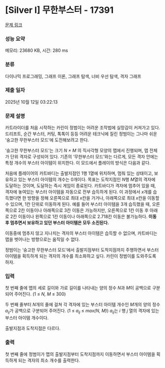 # [Silver I] 무한부스터 - 17391 

[문제 링크](https://www.acmicpc.net/problem/17391) 

### 성능 요약

메모리: 23680 KB, 시간: 280 ms

### 분류

다이나믹 프로그래밍, 그래프 이론, 그래프 탐색, 너비 우선 탐색, 격자 그래프

### 제출 일자

2025년 10월 12일 03:22:13

### 문제 설명

<p>카트라이더를 처음 시작하는 카린이 정범이는 어려운 조작법에 실망감이 커져가고 있다. 드리프트, 순간 부스터, 커팅, 톡톡이 등등 어려운 테크닉에 질린 정범이는 그나마 쉬운 ‘숭고한 무한부스터 모드’에 도전해보려고 한다.</p>

<p>‘숭고한 무한부스터 모드’는 크기 <em>N × M</em> 의 직사각형 모양의 맵에서 진행되며, 맵 전체가 단위 격자로 구성되어 있다. 기존의 ‘무한부스터 모드’와는 다르게, 모든 격자 안에는 특정 개수의 부스터 아이템이 위치한다. 이 모드에서 플레이의 방식은 다음과 같다.</p>

<p>처음에 플레이어의 카트바디는 출발지점인 1행 1열에 위치하며, 멈춰 있는 상태이고, 보유하고 있는 부스터 아이템의 개수는 0개이다. 목표는 도착지점인 <em>N</em>행 <em>M</em>열의 격자에 도달하는 것이며, 도달하는 즉시 게임이 종료된다. 카트바디가 격자에 멈추어 있을 때, 격자에 놓여있는 부스터 아이템을 자동으로 전부 습득하게 된다. 이 과정에서 <em>x</em>개를 습득했다면 한 방향을 정해 오른쪽으로 최대 <em>x</em>칸을 가거나, 아래쪽으로 최대 <em>x</em>칸을 이동할 수 있으며, 1칸 단위로 이동하게 된다. 예를 들어 부스터 아이템을 3개 습득했을 때, 오른쪽으로 2칸 이동이나 아래쪽으로 3칸 이동은 가능하지만, 오른쪽으로 1칸 이동 후 아래로 2칸 이동이나 왼쪽으로 1칸 이동이나 아래쪽으로 2.718칸 이동은 불가능하다. <strong>이동 후 멈추면서 보유하고 있던 부스터 아이템은 모두 소진된다.</strong></p>

<p>이동중에 멈추지 않고 지나치는 격자의 부스터 아이템은 습득할 수 없으며, 카트바디는 맵을 벗어나는 방향으로는 움직일 수 없다.</p>

<p>정범이는 ‘숭고한 무한부스터 모드’에서 출발지점부터 도착지점까지 주행하면서 부스터 아이템을 획득하게 되는 격자의 개수를 최소화하고 싶다. 카린이 정범이를 도와주도록 하자.</p>

### 입력 

 <p>첫 번째 줄에 맵의 세로 길이와 가로 길이를 나타내는 양의 정수 <em>N</em>과 <em>M</em>이 공백으로 구분되어 주어진다. (1 ≤ <em>N, M</em> ≤ 300)</p>

<p>두 번째 줄부터 <em>N</em>개의 줄에 걸쳐 각 격자에 있는 부스터 아이템 개수인 <em>M</em>개의 양의 정수 <em>a<sub>ij</sub></em>가 공백으로 구분되어 주어진다. (1 ≤ <em>a<sub>ij</sub></em> ≤ <em>max(N, M)</em>) <em>a<sub>ij</sub></em>는 <em>i</em> 행 <em>j </em>열의 격자에 있는 부스터 아이템 개수이다.</p>

<p>출발지점과 도착지점은 다르다.</p>

### 출력 

 <p style="text-align:justify">첫 번째 줄에 정범이가 맵의 출발지점부터 도착지점까지 이동하면서 부스터 아이템을 획득하게 되는 격자의 최소 개수를 출력한다.</p>

